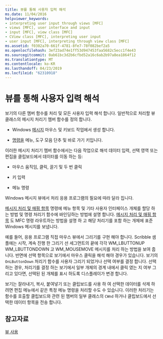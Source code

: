 ```yaml
---
title: 뷰를 통해 사용자 입력 해석
ms.date: 11/04/2016
helpviewer_keywords:
- interpreting user input through views [MFC]
- views [MFC], user interface and input
- input [MFC], view class [MFC]
- CView class [MFC], interpreting user input
- user input [MFC], interpreting through view class [MFC]
ms.assetid: f0302a70-661f-4781-8fe7-78f082bef2a5
ms.openlocfilehash: 3ef23ad74e1ff53d947453faa5682c5ecc1f4e43
ms.sourcegitcommit: 0ab61bc3d2b6cfbd52a16c6ab2b97a8ea1864f12
ms.translationtype: MT
ms.contentlocale: ko-KR
ms.lasthandoff: 04/23/2019
ms.locfileid: "62310918"
---
```

# <a name="interpreting-user-input-through-a-view"></a>뷰를 통해 사용자 입력 해석

보기의 다른 멤버 함수를 처리 및 모든 사용자 입력 해석 합니다. 일반적으로 처리할 뷰 클래스의 메시지 처리기 멤버 함수를 정의 합니다.

- Windows [메시지](../mfc/messages.md) 마우스 및 키보드 작업에서 생성 합니다.

- [명령을](../mfc/user-interface-objects-and-command-ids.md) 메뉴, 도구 모음 단추 및 바로 가기 키입니다.

이러한 메시지 처리기 멤버 함수에서는 다음 작업으로 해석 데이터 입력, 선택 영역 또는 편집을 클립보드에서 데이터를 이동 하는 등:

- 마우스 움직임, 클릭, 끌기 및 두 번 클릭

- 키 입력

- 메뉴 명령

Windows 메시지 뷰에서 처리 응용 프로그램의 필요에 따라 달라 집니다.

[메시지 처리 및 매핑 항목](../mfc/message-handling-and-mapping.md) 명령에 메뉴 항목 및 기타 사용자 인터페이스 개체를 할당 하는 방법 및 명령 처리기 함수에 바인딩하는 방법에 설명 합니다. [메시지 처리 및 매핑 항목](../mfc/message-handling-and-mapping.md) 도 MFC 명령 라우트하는 방법을 설명 하 고 해당 처리기를 포함 하는 개체에 표준 Windows 메시지를 보냅니다.

예를 들어, 응용 프로그램 직접 마우스 뷰에서 그리기를 구현 해야 합니다. Scribble 샘플에는 시작, 계속 진행 한 그리기 선 세그먼트의 끝에 각각 WM_LBUTTONUP WM_LBUTTONDOWN 고 WM_MOUSEMOVE 메시지를 처리 하는 방법을 보여 줍니다. 반면에 선택 항목으로 보기에서 마우스 클릭을 해석 해야 경우가 있습니다. 보기의 `OnLButtonDown` 처리기 함수를 사용자 그리기 되었거나 선택 여부를 결정 합니다. 선택 하는 경우, 처리기를 결정 하는 보기에서 일부 개체의 경계 내에서 클릭 였는 지 여부 그리고 있다면, 선택된 된 개체를 표시 하도록 디스플레이가 변경 합니다.

보기는 잘라내기, 복사, 붙여넣기 또는 클립보드를 사용 하 여 선택한 데이터를 삭제 하려면 편집 메뉴에서 같은 특정 메뉴 명령을 처리할 수도 수 있습니다. 이러한 처리기는 함수를 호출할 클립보드와 관련 된 멤버의 일부 클래스의 `CWnd` 하거나 클립보드에서 선택한 데이터 항목을 전송 합니다.

## <a name="see-also"></a>참고자료

[뷰 사용](../mfc/using-views.md)
